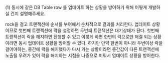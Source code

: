 (1) 동시에 같은 DB Table row 를 업데이트 하는 상황을 방어하기 위해 어떻게 개발하실 건지 설명해주세요.

rock을 걸고 트랜잭션에 순서를 부여해서 순차적으로 결과를 처리한다. 업데이트 상황이므로 첫번째 트랜잭션에 락을 설정하면 두번째 트랜잭션은 대기상태가 된다. 첫번째 트랜잭션이 락을 해지하면 진행할 수 있고 이렇게 하면 한번의 락으로만 해결 되는 상황이라면 동시 업데이트 상황을 방어할 수 있다. 하지만 만약 한번이 아니라 두번이상 락을 걸어야하는, 중간에 락을 해지했다가 다시 거는 상황이라면 중간값이 다른 트랜잭션에 노출될 우려가 있어 락을 해지하는 시점을 나중으로 미뤄서 업데이트 상황을 방어한다.
